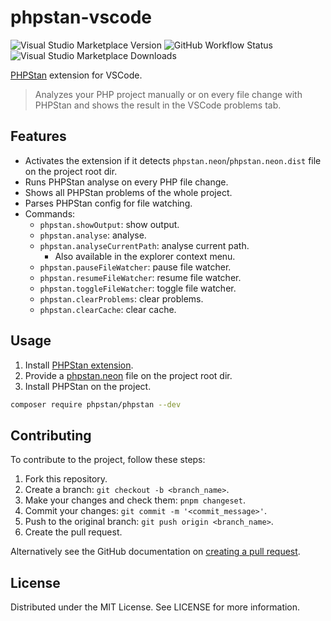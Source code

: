 # phpstan-vscode

![Visual Studio Marketplace Version](https://img.shields.io/visual-studio-marketplace/v/swordev.phpstan)
![GitHub Workflow Status](https://img.shields.io/github/workflow/status/swordev/phpstan-vscode/CI)
![Visual Studio Marketplace Downloads](https://img.shields.io/visual-studio-marketplace/d/swordev.phpstan)

[PHPStan](https://phpstan.org) extension for VSCode.

> Analyzes your PHP project manually or on every file change with PHPStan and shows the result in the VSCode problems tab.

## Features

- Activates the extension if it detects `phpstan.neon`/`phpstan.neon.dist` file on the project root dir.
- Runs PHPStan analyse on every PHP file change.
- Shows all PHPStan problems of the whole project.
- Parses PHPStan config for file watching.
- Commands:
  - `phpstan.showOutput`: show output.
  - `phpstan.analyse`: analyse.
  - `phpstan.analyseCurrentPath`: analyse current path.
    - Also available in the explorer context menu.
  - `phpstan.pauseFileWatcher`: pause file watcher.
  - `phpstan.resumeFileWatcher`: resume file watcher.
  - `phpstan.toggleFileWatcher`: toggle file watcher.
  - `phpstan.clearProblems`: clear problems.
  - `phpstan.clearCache`: clear cache.

## Usage

1. Install [PHPStan extension](https://marketplace.visualstudio.com/items?itemName=swordev.phpstan).
2. Provide a [phpstan.neon](https://phpstan.org/config-reference#neon-format) file on the project root dir.
3. Install PHPStan on the project.

```sh
composer require phpstan/phpstan --dev
```

## Contributing

To contribute to the project, follow these steps:

1. Fork this repository.
2. Create a branch: `git checkout -b <branch_name>`.
3. Make your changes and check them: `pnpm changeset`.
4. Commit your changes: `git commit -m '<commit_message>'`.
5. Push to the original branch: `git push origin <branch_name>`.
6. Create the pull request.

Alternatively see the GitHub documentation on [creating a pull request](https://help.github.com/en/github/collaborating-with-issues-and-pull-requests/creating-a-pull-request).

## License

Distributed under the MIT License. See LICENSE for more information.
